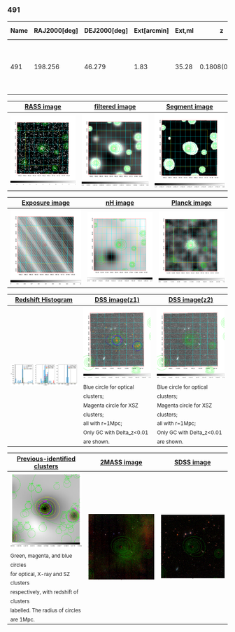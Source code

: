 <div STYLE="page-break-after: always;"></div>

### 491

|Name|RAJ2000[deg]|DEJ2000[deg] |Ext[arcmin]| Ext,ml | z | z_src| C|GC(XSZ,Delta_z<0.01)| GC(OPT,Delta_z<0.01)|GC| R_sig[arcmin] | R500[arcmin] | R500[Mpc]| CRsig[c/s] | CR500[c/s] |L500[1E44 erg/s]|F500[1E-12 erg/s/cm^2]| M500[1E14 Msun]|Tx[keV]|Cnt_sig|Beta|Rc[arcmin]|Comment|Alias|
|---|---|---|---|---|---|------|---|--------|---------|----------|---|---|---|---|---|---|---|---|---|---|---|---|---|---|
|491| 198.256| 46.279| 1.83| 35.28| 0.1808(0.005)| z1, z_xsz| B| F20, MCXC, PSZ2, SPI, Tar| A, C, N, RM, W| A, C, F20, MCXC, N, PSZ2, SPI, Tar, W| 12.212| 5.745| 1.050| 0.165(0.029)| 0.151(0.027)| 2.842(0.292)| 3.095(0.318)| 3.93(0.19)| 5.28(0.17)| 94.4| 0.838(-0.128+0.109)| 4.359(-0.909+0.722)| -| k176|

|[RASS image](../image/491/491_img.pdf)|[filtered image](../image/491/491_fil.pdf)|[Segment image](../image/491/491_seg.pdf)|
|-------------------|--------------------|-------------------|
| <img src="../image/491/491_img.png" width="300">  | <img src="../image/491/491_fil.png" width="300">   | <img src="../image/491/491_seg.png" width="300">  |

|[Exposure image](../image/491/491_mex.pdf)| [nH image](../image/491/491_nh.pdf)| [Planck image](../image/491/491_p.pdf)|
|-------------------|--------------------|-------------------|
|<img src="../image/491/491_mex.png" width="300">   | <img src="../image/491/491_nh.png" width="300">    | <img src="../image/491/491_p.png" width="300"> |

|[Redshift Histogram](../image/491/491_zg.pdf) | [DSS image(z1)](../image/491/491_dss_z1.pdf)      |  [DSS image(z2)](../image/491/491_dss_z2.pdf)    |
|-------------------|--------------------|-------------------|
|<img src="../image/491/491_zg.png" width="300"> |<img src="../image/491/491_dss_z1.png" width="300"> <sub><br>Blue circle for optical clusters; <br>Magenta circle for XSZ clusters; <br>all with r=1Mpc; <br>Only GC with Delta_z<0.01 are shown. </sub>| <img src="../image/491/491_dss_z2.png" width="300"><sub><br>Blue circle for optical clusters; <br>Magenta circle for XSZ clusters; <br>all with r=1Mpc; <br>Only GC with Delta_z<0.01 are shown. </sub> |

|[Previous-identified clusters](../image/491/491_gc.pdf) | [2MASS image](../image/491/491_2mass.pdf)      |[SDSS image](../image/491/491_sdss.pdf)   |
|-------------------|-------------------|-------------------|
|<img src=../image/491/491_gc.png width="300"> <br><sub>Green, magenta, and blue circles <br>for optical, X-ray and SZ clusters <br>respectively, with redshift of clusters <br>labelled. The radius of circles <br>are 1Mpc.</sub>|<img src="../image/491/491_2mass.png" width="300">  | <img src="../image/491/491_sdss.png" width="300">  |




